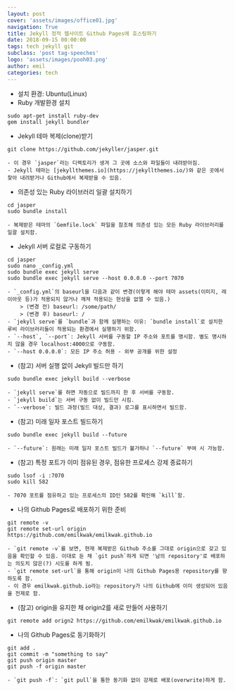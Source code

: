 ```yaml
---
layout: post
cover: 'assets/images/office01.jpg'
navigation: True
title: Jekyll 정적 웹사이트 Github Pages에 호스팅하기
date: 2018-09-15 00:00:00
tags: tech jekyll git
subclass: 'post tag-speeches'
logo: 'assets/images/pooh03.png'
author: emil
categories: tech
---
```


* 설치 환경: Ubuntu(Linux)
* Ruby 개발환경 설치
```
sudo apt-get install ruby-dev
gem install jekyll bundler
```

* Jekyll 테마 복제(clone)받기
```
git clone https://github.com/jekyller/jasper.git
```
	- 이 경우 `jasper`라는 디렉토리가 생겨 그 곳에 소스와 파일들이 내려받아짐.
	- Jekyll 테마는 [jekyllthemes.io](https://jekyllthemes.io/)와 같은 곳에서 찾아 내려받거나 Github에서 복제받을 수 있음.

* 의존성 있는 Ruby 라이브러리 일괄 설치하기
```
cd jasper
sudo bundle install
```
	- 복제받은 테마의 `Gemfile.lock` 파일을 참조해 의존성 있는 모든 Ruby 라이브러리를 일괄 설치함.

* Jekyll 서버 로컬로 구동하기
```
cd jasper
sudo nano _config.yml
sudo bundle exec jekyll serve
sudo bundle exec jekyll serve --host 0.0.0.0 --port 7070
```
	- `_config.yml`의 baseurl을 다음과 같이 변경(이렇게 해야 테마 assets(이미지, 레이아웃 등)가 적용되지 않거나 깨져 적용되는 현상을 없앨 수 있음.)
		> (변경 전) baseurl: /some/path/
		> (변경 후) baseurl: /
	- `jekyll serve`를 `bundle`과 함께 실행하는 이유: `bundle install`로 설치한 루비 라이브러리들이 적용되는 환경에서 실행하기 위함.
	- `--host`, `--port`: Jekyll 서버를 구동할 IP 주소와 포트를 명시함. 별도 명시하지 않을 경우 localhost:4000으로 구동함.
	- `--host 0.0.0.0`: 모든 IP 주소 허용 - 외부 공개를 위한 설정

* (참고) 서버 실행 없이 Jekyll 빌드만 하기
```
sudo bundle exec jekyll build --verbose
```
	- `jekyll serve`를 하면 자동으로 빌드까지 한 후 서버를 구동함.
	- `jekyll build`는 서버 구동 없이 빌드만 시킴.
	- `--verbose`: 빌드 과정(빌드 대상, 결과) 로그를 표시하면서 빌드함.

* (참고) 미래 일자 포스트 빌드하기
```
sudo bundle exec jekyll build --future
```
	- `--future`: 원래는 미래 일자 포스트 빌드가 불가하나 `--future` 부여 시 가능함.

* (참고) 특정 포트가 이미 점유된 경우, 점유한 프로세스 강제 종료하기
```
sudo lsof -i :7070
sudo kill 582
```
	- 7070 포트를 점유하고 있는 프로세스의 ID인 582를 확인해 `kill`함.

* 나의 Github Pages로 배포하기 위한 준비
```
git remote -v
git remote set-url origin https://github.com/emilkwak/emilkwak.github.io
```
	- `git remote -v`를 보면, 현재 복제받은 Github 주소를 그대로 origin으로 갖고 있음을 확인할 수 있음. 이대로 둔 채 `git push`하게 되면 '남의 repository'로 배포하는 의도치 않은(?) 시도를 하게 됨.
	- `git remote set-url`을 통해 origin이 나의 Github Pages용 repository를 향하도록 함.
	- 이 경우 emilkwak.github.io라는 repository가 나의 Github에 이미 생성되어 있음을 전제로 함.

* (참고) origin을 유지한 채 origin2를 새로 만들어 사용하기
```
git remote add orign2 https://github.com/emilkwak/emilkwak.github.io
```

* 나의 Github Pages로 동기화하기
```
git add .
git commit -m "something to say"
git push origin master
git push -f origin master
```
	- `git push -f`: `git pull`을 통한 동기화 없이 강제로 배포(overwrite)하게 함.
